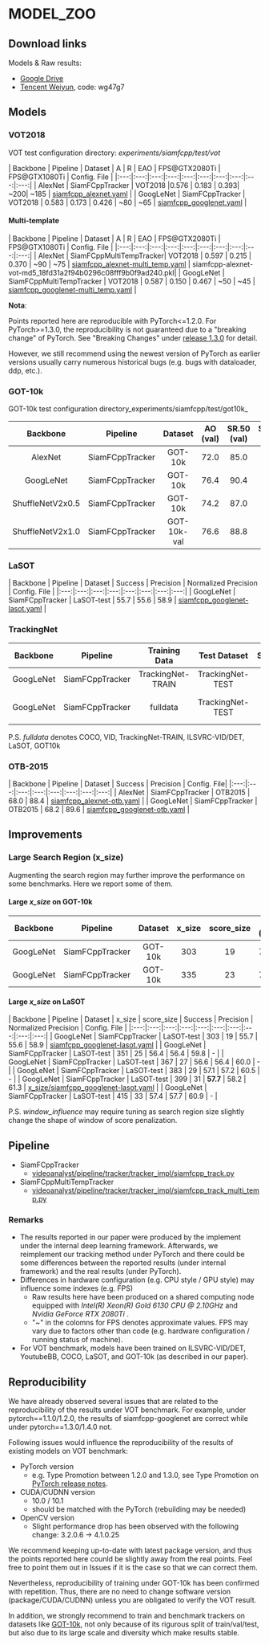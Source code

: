 # MODEL_ZOO

## Download links

Models & Raw results:

* [Google Drive](https://drive.google.com/open?id=1XhWIU1KIt9wvFpzZqEDaX-GrgZ9AVcOC)
* [Tencent Weiyun](https://share.weiyun.com/56C92l4), code: wg47g7

## Models

### VOT2018

VOT test configuration directory: _experiments/siamfcpp/test/vot_


| Backbone | Pipeline | Dataset | A | R | EAO | FPS@GTX2080Ti | FPS@GTX1080Ti | Config. File |
|:---:|:---:|:---:|:---:|:---:|:---:|:---:|:---:|:---:|:---:|
| AlexNet | SiamFCppTracker | VOT2018 |0.576 | 0.183 | 0.393| ~200| ~185 | [siamfcpp_alexnet.yaml](../../experiments/siamfcpp/test/vot/siamfcpp_alexnet.yaml)
 | 
| GoogLeNet | SiamFCppTracker | VOT2018 | 0.583 | 0.173 | 0.426 | ~80 | ~65 | [siamfcpp_googlenet.yaml](../../experiments/siamfcpp/test/vot/siamfcpp_googlenet.yaml) |

#### Multi-template

| Backbone | Pipeline | Dataset | A | R | EAO | FPS@GTX2080Ti | FPS@GTX1080Ti | Config. File |
|:---:|:---:|:---:|:---:|:---:|:---:|:---:|:---:|:---:|:---:|
| AlexNet | SiamFCppMultiTempTracker| VOT2018 | 0.597 | 0.215 | 0.370 | ~90 | ~75 | [siamfcpp_alexnet-multi_temp.yaml](../../experiments/siamfcpp/test/vot/multi_temp/siamfcpp_alexnet-multi_temp.yaml) | siamfcpp-alexnet-vot-md5_18fd31a2f94b0296c08fff9b0f9ad240.pkl|
| GoogLeNet | SiamFCppMultiTempTracker | VOT2018 | 0.587 | 0.150 |  0.467 | ~50 | ~45 | [siamfcpp_googlenet-multi_temp.yaml](../../experiments/siamfcpp/test/vot/multi_temp/siamfcpp_googlenet-multi_temp.yaml) |

__Nota__:

Points reported here are reproducible with PyTorch<=1.2.0. For PyTorch>=1.3.0, the reproducibility is not guaranteed due to a "breaking change" of PyTorch. See "Breaking Changes" under [release 1.3.0](https://github.com/pytorch/pytorch/releases) for detail.

However, we still recommend using the newest version of PyTorch as earlier versions usually carry numerous historical bugs (e.g. bugs with dataloader, ddp, etc.).

### GOT-10k

GOT-10k test configuration directory_experiments/siamfcpp/test/got10k_

| Backbone | Pipeline | Dataset | AO (val) | SR.50 (val) | SR.75 (val) | AO (test) | SR.50 (test) | SR.75 (test) | Config. File |
|:---:|:---:|:---:|:---:|:---:|:---:|:---:|:---:|:---:|:---:|
| AlexNet | SiamFCppTracker | GOT-10k | 72.0 | 85.0 | 63.3 | 52.6 | 62.5 | 34.7 | [siamfcpp_alexnet-got.yaml](../../experiments/siamfcpp/test/got10k/siamfcpp_alexnet-got.yaml) |
| GoogLeNet | SiamFCppTracker | GOT-10k | 76.4 | 90.4 | 71.8 | 60.4 | 73.7 | 46.4 | [siamfcpp_googlenet-got.yaml](../../experiments/siamfcpp/test/got10k/siamfcpp_googlenet-got.yaml) |
| ShuffleNetV2x0.5 | SiamFCppTracker | GOT-10k | 74.2 | 87.0| 67.1 | 52.9 | 61.7 | 38.1 | [siamfcpp_shufflenetv2x0_5-got.yaml](../../siamfcpp_shufflenetv2x0_5-got.yaml) |
| ShuffleNetV2x1.0 | SiamFCppTracker | GOT-10k-val | 76.6 | 88.8 | 71.5 | 57.9 | 68.1 | 43.6 | [siamfcpp_shufflenetv2x1_0-got.yaml](../../experiments/siamfcpp/test/got10k/siamfcpp_shufflenetv2x1_0-got.yaml) |

### LaSOT

| Backbone | Pipeline | Dataset | Success | Precision | Normalized Precision | Config. File |
|:---:|:---:|:---:|:---:|:---:|:---:|:---:|:---:|
| GoogLeNet | SiamFCppTracker | LaSOT-test | 55.7 | 55.6 | 58.9 | [siamfcpp_googlenet-lasot.yaml](../../experiments/siamfcpp/test/lasot/siamfcpp_googlenet-lasot.yaml) |

### TrackingNet

| Backbone | Pipeline | Training Data | Test Dataset | Success | Precision | Normalized Precision | Config. File |
|:---:|:---:|:---:|:---:|:---:|:---:|:---:|:---:|
| GoogLeNet | SiamFCppTracker | TrackingNet-TRAIN | TrackingNet-TEST | 74.5 | 68.5 | 79.8 | [siamfcpp_googlenet-trackingnet.yaml](../../experiments/siamfcpp/test/trackingnet/siamfcpp_googlenet-trackingnet.yaml) |
| GoogLeNet | SiamFCppTracker | fulldata | TrackingNet-TEST | 75.3 | 69.5 | 80.9 | [siamfcpp_googlenet-trackingnet-fulldata.yaml](../../experiments/siamfcpp/test/trackingnet/siamfcpp_googlenet-trackingnet-fulldata.yaml) |


P.S. _fulldata_ denotes COCO, VID, TrackingNet-TRAIN, ILSVRC-VID/DET, LaSOT, GOT10k

### OTB-2015

| Backbone | Pipeline | Dataset | Success | Precision | Config. File|
|:---:|:---:|:---:|:---:|:---:|:---:|:---:|:---:|
| AlexNet | SiamFCppTracker | OTB2015 | 68.0 | 88.4 | [siamfcpp_alexnet-otb.yaml](../../experiments/siamfcpp/test/otb/siamfcpp_alexnet-otb.yaml) |
| GoogLeNet | SiamFCppTracker | OTB2015 | 68.2 | 89.6 | [siamfcpp_googlenet-otb.yaml](../../experiments/siamfcpp/test/otb/siamfcpp_googlenet-otb.yaml) |


## Improvements

### Large Search Region (x_size)

Augmenting the search region may further improve the performance on some benchmarks. Here we report some of them.

#### Large _x_size_ on GOT-10k

| Backbone | Pipeline | Dataset | x_size | score_size | AO (val) | SR.50 (val) | SR.75 (val) | AO (test) | SR.50 (test) | SR.75 (test) | Config. File |
|:---:|:---:|:---:|:---:|:---:|:---:|:---:|:---:|:---:|:---:|:---:|:---:|
| GoogLeNet | SiamFCppTracker | GOT-10k | 303 | 19 | 76.4 | 90.4 | 71.8 | 60.4 | 73.7 | 46.4 | [siamfcpp_googlenet-got.yaml](../../experiments/siamfcpp/test/got10k/siamfcpp_googlenet-got.yaml) |
| GoogLeNet | SiamFCppTracker | GOT-10k | 335 | 23 | 76.6 | 90.6 | 71.9 | 61.0 | 74.2 | 46.7 | [x_size/siamfcpp_googlenet-got.yaml](../../experiments/siamfcpp/test/got10k/x_size/siamfcpp_googlenet-got.yaml) |


#### Large _x_size_ on LaSOT

| Backbone | Pipeline | Dataset | x_size | score_size | Success | Precision | Normalized Precision | Config. File |
|:---:|:---:|:---:|:---:|:---:|:---:|:---:|:---:|:---:|:---:|
| GoogLeNet | SiamFCppTracker | LaSOT-test | 303 | 19 | 55.7 | 55.6 | 58.9 | [siamfcpp_googlenet-lasot.yaml](../../experiments/siamfcpp/test/lasot/siamfcpp_googlenet-lasot.yaml) |
| GoogLeNet | SiamFCppTracker | LaSOT-test | 351 | 25 | 56.4 | 56.4 | 59.8 | - |
| GoogLeNet | SiamFCppTracker | LaSOT-test | 367 | 27 | 56.6 | 56.4 | 60.0 | - |
| GoogLeNet | SiamFCppTracker | LaSOT-test | 383 | 29 | 57.1 | 57.2 | 60.5 | - |
| GoogLeNet | SiamFCppTracker | LaSOT-test | 399 | 31 | __57.7__ | 58.2 | 61.3 | [x_size/siamfcpp_googlenet-lasot.yaml](../../experiments/siamfcpp/test/lasot/x_size/siamfcpp_googlenet-lasot.yaml) |
| GoogLeNet | SiamFCppTracker | LaSOT-test | 415 | 33 | 57.4 | 57.7 | 60.9 | - |

P.S. _window_influence_ may require tuning as search region size slightly change the shape of window of score penalization.


## Pipeline

* SiamFCppTracker
  * [videoanalyst/pipeline/tracker/tracker_impl/siamfcpp_track.py](../videoanalyst/pipeline/tracker/tracker_impl/siamfcpp_track.py)
* SiamFCppMultiTempTracker
  * [videoanalyst/pipeline/tracker/tracker_impl/siamfcpp_track_multi_temp.py](../videoanalyst/pipeline/tracker/tracker_impl/siamfcpp_track_multi_temp.py)

### Remarks

* The results reported in our paper were produced by the implement under the internal deep learning framework. Afterwards, we reimplement our tracking method under PyTorch and there could be some differences between the reported results (under internal framework) and the real results (under PyTorch).
* Differences in hardware configuration (e.g. CPU style / GPU style) may influence some indexes (e.g. FPS)
  * Raw results here have been produced on a shared computing node equipped with _Intel(R) Xeon(R) Gold 6130 CPU @ 2.10GHz_ and _Nvidia GeForce RTX 2080Ti_ .
  * "~" in the colomns for FPS denotes approximate values. FPS may vary due to factors other than code (e.g. hardware configuration / running status of machine).
* For VOT benchmark, models have been trained on ILSVRC-VID/DET, YoutubeBB, COCO, LaSOT, and GOT-10k (as described in our paper).

## Reproducibility

We have already observed several issues that are related to the reproducibility of the results under VOT benchmark. For example, under pytorch==1.1.0/1.2.0, the results of siamfcpp-googlenet are correct while under pytorch==1.3.0/1.4.0 not.

Following issues would influence the reproducibility of the results of existing models on VOT benchmark:

* PyTorch version
  * e.g. Type Promotion between 1.2.0 and 1.3.0, see Type Promotion on [PyTorch release notes](https://github.com/pytorch/pytorch/releases).
* CUDA/CUDNN version
  * 10.0 / 10.1
  * should be matched with the PyTorch (rebuilding may be needed)
* OpenCV version
  * Slight performance drop has been observed with the following change: 3.2.0.6 -> 4.1.0.25

We recommend keeping up-to-date with latest package version, and thus the points reported here counld be slightly away from the real points. Feel free to point them out in Issues if it is the case so that we can correct them.

Nevertheless, reproducibility of training under GOT-10k has been confirmed with repetition. Thus, there are no need to change software version (package/CUDA/CUDNN) unless you are obligated to verify the VOT result.

In addition, we strongly recommend to train and benchmark trackers on datasets like [GOT-10k](http://got-10k.aitestunion.com), not only because of its rigurous split of train/val/test, but also due to its large scale and diversity which make results stable.
